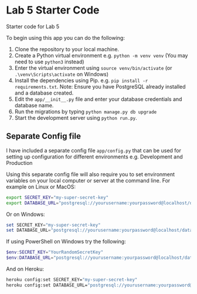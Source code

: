 
# Lab 5 Starter Code

Starter code for Lab 5

To begin using this app you can do the following:

1. Clone the repository to your local machine.
2. Create a Python virtual environment e.g. `python -m venv venv` (You may need to use `python3` instead)
3. Enter the virtual environment using `source venv/bin/activate` (or `.\venv\Scripts\activate` on Windows)
4. Install the dependencies using Pip. e.g. `pip install -r requirements.txt`. Note: Ensure you have PostgreSQL already installed and a database created.
5. Edit the `app/__init__.py` file and enter your database credentials and database name.
6. Run the migrations by typing `python manage.py db upgrade`
7. Start the development server using `python run.py`.

## Separate Config file

I have included a separate config file `app/config.py` that can be used for setting up
configuration for different environments e.g. Development and Production

Using this separate config file will also require you to set environment variables on your local computer or server at the command line. For example on Linux or MacOS:

```bash
export SECRET_KEY="my-super-secret-key"
export DATABASE_URL="postgresql://yourusername:yourpassword@localhost/databasename"
```

Or on Windows:

```powershell
set SECRET_KEY="my-super-secret-key"
set DATABASE_URL="postgresql://yourusername:yourpassword@localhost/databasename"
```

If using PowerShell on Windows try the following:

```powershell
$env:SECRET_KEY="YourRandomSecretKey"
$env:DATABASE_URL="postgresql://yourusername:yourpassword@localhost/databasename"
```

And on Heroku:

```bash
heroku config:set SECRET_KEY="my-super-secret-key"
heroku config:set DATABASE_URL="postgresql://yourusername:yourpassword@localhost/databasename"
```
